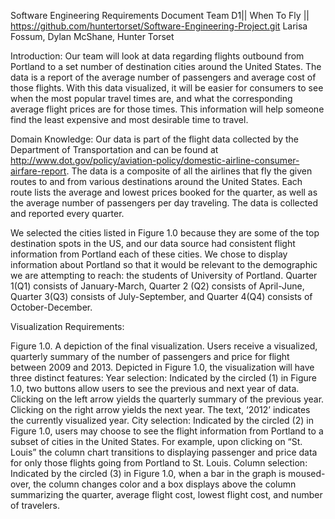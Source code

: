 Software Engineering Requirements Document
Team D1|| When To Fly || https://github.com/huntertorset/Software-Engineering-Project.git Larisa Fossum, Dylan McShane, Hunter Torset

Introduction:
Our team will look at data regarding flights outbound from Portland to a set number of destination cities around the United States. The data is a report of the average number of passengers and average cost of those flights. With this data visualized, it will be easier for consumers to see when the most popular travel times are, and what the corresponding average flight prices are for those times. This information will help someone find the least expensive and most desirable time to travel.

Domain Knowledge:
Our data is part of the flight data collected by the Department of Transportation and can be found at http://www.dot.gov/policy/aviation-policy/domestic-airline-consumer-airfare-report. The data is a composite of all the airlines that fly the given routes to and from various destinations around the United States. Each route lists the average and lowest prices booked for the quarter, as well as the average number of passengers per day traveling. The data is collected and reported every quarter.

We selected the cities listed in Figure 1.0 because they are some of the top destination spots in the US, and our data source had consistent flight information from Portland each of these cities. We chose to display information about Portland so that it would be relevant to the demographic we are attempting to reach: the students of University of Portland. Quarter 1(Q1) consists of January-March, Quarter 2 (Q2) consists of April-June, Quarter 3(Q3) consists of July-September, and Quarter 4(Q4) consists of October-December.

Visualization Requirements:



Figure 1.0. A depiction of the final visualization. Users receive a visualized, quarterly summary of the number of passengers and price for flight between 2009 and 2013. 
Depicted in Figure 1.0, the visualization will have three distinct features:
Year selection: Indicated by the circled (1) in Figure 1.0, two buttons allow users to see the previous and next year of data. Clicking on the left arrow yields the quarterly summary of the previous year. Clicking on the right arrow yields the next year. The text, ‘2012’ indicates the currently visualized year.
City selection: Indicated by the circled (2) in Figure 1.0, users may choose to see the flight information from Portland to a subset of cities in the United States. For example, upon clicking on “St. Louis” the column chart transitions to displaying passenger and price data for only those flights going from Portland to St. Louis. 
Column selection:  Indicated by the circled (3) in Figure 1.0, when a bar in the graph is moused-over, the column changes color and a box displays above the column summarizing the quarter, average flight cost, lowest flight cost, and number of travelers.